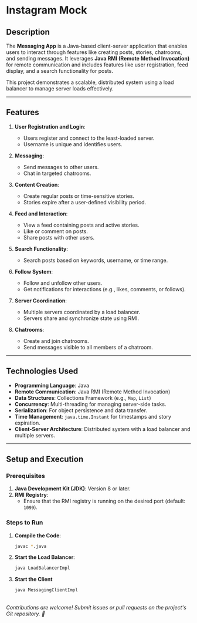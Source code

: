 # **Instagram Mock**

## **Description**
The **Messaging App** is a Java-based client-server application that enables users to interact through features like creating posts, stories, chatrooms, and sending messages. It leverages **Java RMI (Remote Method Invocation)** for remote communication and includes features like user registration, feed display, and a search functionality for posts.

This project demonstrates a scalable, distributed system using a load balancer to manage server loads effectively.

---

## **Features**
1. **User Registration and Login**:
    - Users register and connect to the least-loaded server.
    - Username is unique and identifies users.

2. **Messaging**:
    - Send messages to other users.
    - Chat in targeted chatrooms.

3. **Content Creation**:
    - Create regular posts or time-sensitive stories.
    - Stories expire after a user-defined visibility period.

4. **Feed and Interaction**:
    - View a feed containing posts and active stories.
    - Like or comment on posts.
    - Share posts with other users.

5. **Search Functionality**:
    - Search posts based on keywords, username, or time range.

6. **Follow System**:
    - Follow and unfollow other users.
    - Get notifications for interactions (e.g., likes, comments, or follows).

7. **Server Coordination**:
    - Multiple servers coordinated by a load balancer.
    - Servers share and synchronize state using RMI.

8. **Chatrooms**:
    - Create and join chatrooms.
    - Send messages visible to all members of a chatroom.

---

## **Technologies Used**
- **Programming Language**: Java
- **Remote Communication**: Java RMI (Remote Method Invocation)
- **Data Structures**: Collections Framework (e.g., `Map`, `List`)
- **Concurrency**: Multi-threading for managing server-side tasks.
- **Serialization**: For object persistence and data transfer.
- **Time Management**: `java.time.Instant` for timestamps and story expiration.
- **Client-Server Architecture**: Distributed system with a load balancer and multiple servers.

---

## **Setup and Execution**

### **Prerequisites**
1. **Java Development Kit (JDK)**: Version 8 or later.
2. **RMI Registry**:
    - Ensure that the RMI registry is running on the desired port (default: `1099`).

### **Steps to Run**
1. **Compile the Code**:
   ```bash
   javac *.java
2. **Start the Load Balancer**:
    ```bash
    java LoadBalancerImpl
3. **Start the Client**
    ```bash
   java MessagingClientImpl
<br>_Contributions are welcome! Submit issues or pull requests on the project's Git repository. 🌟_